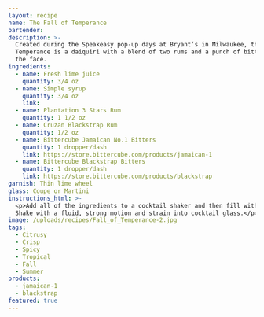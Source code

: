 ```yaml
---
layout: recipe
name: The Fall of Temperance
bartender:
description: >-
  Created during the Speakeasy pop-up days at Bryant’s in Milwaukee, the Fall of
  Temperance is a daiquiri with a blend of two rums and a punch of bitters to
  the face.
ingredients:
  - name: Fresh lime juice
    quantity: 3/4 oz
  - name: Simple syrup
    quantity: 3/4 oz
    link:
  - name: Plantation 3 Stars Rum
    quantity: 1 1/2 oz
  - name: Cruzan Blackstrap Rum
    quantity: 1/2 oz
  - name: Bittercube Jamaican No.1 Bitters
    quantity: 1 dropper/dash
    link: https://store.bittercube.com/products/jamaican-1
  - name: Bittercube Blackstrap Bitters
    quantity: 1 dropper/dash
    link: https://store.bittercube.com/products/blackstrap
garnish: Thin lime wheel
glass: Coupe or Martini
instructions_html: >-
  <p>Add all of the ingredients to a cocktail shaker and then fill with ice.
  Shake with a fluid, strong motion and strain into cocktail glass.</p>
image: /uploads/recipes/Fall_of_Temperance-2.jpg
tags:
  - Citrusy
  - Crisp
  - Spicy
  - Tropical
  - Fall
  - Summer
products:
  - jamaican-1
  - blackstrap
featured: true
---
```



